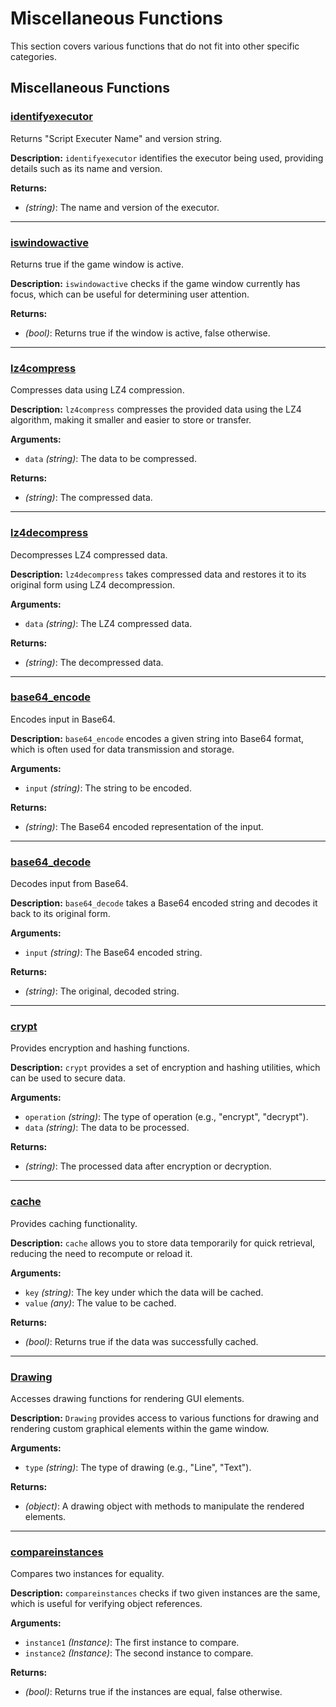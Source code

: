 # Miscellaneous Functions

This section covers various functions that do not fit into other specific categories.

## Miscellaneous Functions

### [identifyexecutor](../examples/identifyexecutor_example.md)
Returns "Script Executer Name" and version string.

**Description:**
`identifyexecutor` identifies the executor being used, providing details such as its name and version.

**Returns:**
- *(string)*: The name and version of the executor.

---

### [iswindowactive](../examples/iswindowactive_example.md)
Returns true if the game window is active.

**Description:**
`iswindowactive` checks if the game window currently has focus, which can be useful for determining user attention.

**Returns:**
- *(bool)*: Returns true if the window is active, false otherwise.

---

### [lz4compress](../examples/lz4compress_example.md)
Compresses data using LZ4 compression.

**Description:**
`lz4compress` compresses the provided data using the LZ4 algorithm, making it smaller and easier to store or transfer.

**Arguments:**
- `data` *(string)*: The data to be compressed.

**Returns:**
- *(string)*: The compressed data.

---

### [lz4decompress](../examples/lz4decompress_example.md)
Decompresses LZ4 compressed data.

**Description:**
`lz4decompress` takes compressed data and restores it to its original form using LZ4 decompression.

**Arguments:**
- `data` *(string)*: The LZ4 compressed data.

**Returns:**
- *(string)*: The decompressed data.

---

### [base64_encode](../examples/base64_encode_example.md)
Encodes input in Base64.

**Description:**
`base64_encode` encodes a given string into Base64 format, which is often used for data transmission and storage.

**Arguments:**
- `input` *(string)*: The string to be encoded.

**Returns:**
- *(string)*: The Base64 encoded representation of the input.

---

### [base64_decode](../examples/base64_decode_example.md)
Decodes input from Base64.

**Description:**
`base64_decode` takes a Base64 encoded string and decodes it back to its original form.

**Arguments:**
- `input` *(string)*: The Base64 encoded string.

**Returns:**
- *(string)*: The original, decoded string.

---

### [crypt](../examples/crypt_example.md)
Provides encryption and hashing functions.

**Description:**
`crypt` provides a set of encryption and hashing utilities, which can be used to secure data.

**Arguments:**
- `operation` *(string)*: The type of operation (e.g., "encrypt", "decrypt").
- `data` *(string)*: The data to be processed.

**Returns:**
- *(string)*: The processed data after encryption or decryption.

---

### [cache](../examples/cache_example.md)
Provides caching functionality.

**Description:**
`cache` allows you to store data temporarily for quick retrieval, reducing the need to recompute or reload it.

**Arguments:**
- `key` *(string)*: The key under which the data will be cached.
- `value` *(any)*: The value to be cached.

**Returns:**
- *(bool)*: Returns true if the data was successfully cached.

---

### [Drawing](../examples/Drawing_example.md)
Accesses drawing functions for rendering GUI elements.

**Description:**
`Drawing` provides access to various functions for drawing and rendering custom graphical elements within the game window.

**Arguments:**
- `type` *(string)*: The type of drawing (e.g., "Line", "Text").

**Returns:**
- *(object)*: A drawing object with methods to manipulate the rendered elements.

---

### [compareinstances](../examples/compareinstances_example.md)
Compares two instances for equality.

**Description:**
`compareinstances` checks if two given instances are the same, which is useful for verifying object references.

**Arguments:**
- `instance1` *(Instance)*: The first instance to compare.
- `instance2` *(Instance)*: The second instance to compare.

**Returns:**
- *(bool)*: Returns true if the instances are equal, false otherwise.
